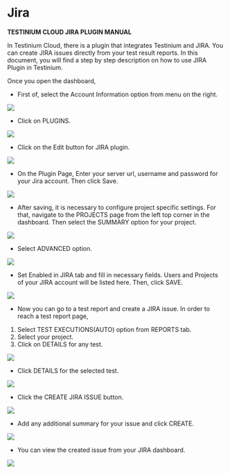 # Jira

**TESTINIUM CLOUD JIRA PLUGIN MANUAL**

In Testinium Cloud, there is a plugin that integrates Testinium and JIRA. You can create JIRA issues directly from your test result reports. In this document, you will find a step by step description on how to use JIRA Plugin in Testinium.

Once you open the dashboard,

* First of, select the Account Information option from menu on the right.

![](<../.gitbook/assets/1 (4)>)

* Click on PLUGINS.

![](<../.gitbook/assets/2 (3)>)

* Click on the Edit button for JIRA plugin.

![](<../.gitbook/assets/3 (4)>)

* On the Plugin Page, Enter your server url, username and password for your Jira account. Then click Save.

![](<../.gitbook/assets/4 (4)>)

* After saving, it is necessary to configure project specific settings. For that, navigate to the PROJECTS page from the left top corner in the dashboard. Then select the SUMMARY option for your project.

![](<../.gitbook/assets/5 (2)>)

* Select ADVANCED option.

![](../.gitbook/assets/6)

* Set Enabled in JIRA tab and fill in necessary fields. Users and Projects of your JIRA account will be listed here. Then, click SAVE.

![](<../.gitbook/assets/7 (3)>)

* Now you can go to a test report and create a JIRA issue. In order to reach a test report page,

1. Select TEST EXECUTIONS(AUTO) option from REPORTS tab.
2. Select your project.
3. Click on DETAILS for any test.

![](../.gitbook/assets/8)

* Click DETAILS for the selected test.

![](<../.gitbook/assets/9 (3)>)

* Click the CREATE JIRA ISSUE button.

![](<../.gitbook/assets/10 (1)>)

* Add any additional summary for your issue and click CREATE.

![](<../.gitbook/assets/11 (2)>)

* You can view the created issue from your JIRA dashboard.

![](<../.gitbook/assets/12 (2)>)
